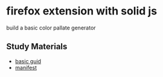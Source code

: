 # firefox extension with solid js

build a basic color pallate generator

## Study Materials
- [basic guid](https://developer.mozilla.org/en-US/docs/Mozilla/Add-ons/WebExtensions/Your_first_WebExtension)
- [manifest](https://medium.com/geekculture/how-to-create-your-own-firefox-add-on-with-react-ef34fcddb2ea)
